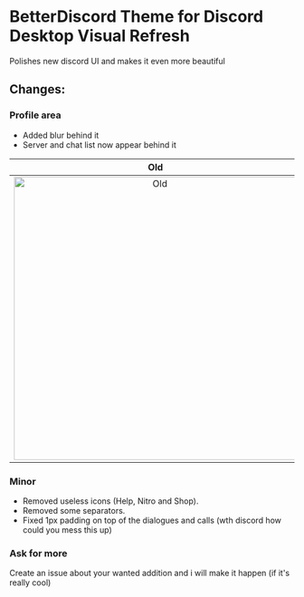 # BetterDiscord Theme for Discord Desktop Visual Refresh
Polishes new discord UI and makes it even more beautiful

## Changes:

### Profile area
- Added blur behind it  
- Server and chat list now appear behind it

<table>
  <thead>
    <tr>
      <th width="500px">Old</th>
      <th width="500px">New</th>
    </tr>
  </thead>
  <tbody>
    <tr width="600px">
      <td align="center">
        <img src="https://github.com/user-attachments/assets/5ad45827-014f-4555-9dd9-778008e63d49" alt="Old" width="500px"/>
      </td>
      <td align="center">
        <img src="https://github.com/user-attachments/assets/ae8fe99f-2bee-4694-8581-34643ea1c36e" alt="New" width="500px"/>
      </td>
    </tr>
  </tbody>
</table>

### Minor
- Removed useless icons (Help, Nitro and Shop).
- Removed some separators.
- Fixed 1px padding on top of the dialogues and calls (wth discord how could you mess this up)

### Ask for more
Create an issue about your wanted addition and i will make it happen (if it's really cool)
